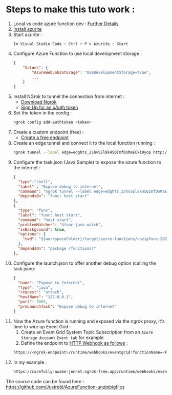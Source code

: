 # Steps to make this tuto work :  

1. Local vs code azure function dev : [Further Details](https://learn.microsoft.com/en-us/azure/azure-functions/functions-develop-vs-code?tabs=csharp#run-functions-locally) 
1. [Install azurite](https://learn.microsoft.com/en-us/azure/storage/common/storage-use-azurite?tabs=visual-studio) 
1. Start azurite : 
	```
    In Visual Studio Code : Ctrl + P > Azurite : Start 
    ```
1. Configure Azure Function to use local development storage : 
	``` json
	{
  		"Values": {
    		"AzureWebJobsStorage": "UseDevelopmentStorage=true",
    		...
  		}
    }
    ```
1. Install NGrok to tunnel the connection from internet : 
	- [Download Ngrok](https://ngrok.com/download)
	- [Sign Up for an oAuth token](https://dashboard.ngrok.com/signup)
1. Set the token in the config :  
	``` bash
	ngrok config add-authtoken <token>
	```
1. Create a custom endpoint (free) : 
	- [Create a free endpoint](https://dashboard.ngrok.com/cloud-edge/endpoints)
1. Create an edge tunnel and connect it to the local function running : 
	``` bash
	ngrok tunnel --label edge=edghts_2ShvSEl8k4SQImfDoMaECki0yop http://localhost:7071
	```
1. Configure the task.json (Java Sample) to expose the azure function to the internet : 
	``` json
	{
      "type":"shell",
      "label" : "Expose debug to internet",
      "command": "ngrok tunnel --label edge=edghts_2ShvSEl8k4SQImfDoMaECki0yop http://localhost:7071",
      "dependsOn": "func: host start"
    },
    {
      "type": "func",
      "label": "func: host start",
      "command": "host start",
      "problemMatcher": "$func-java-watch",
      "isBackground": true,
      "options": {
        "cwd": "${workspaceFolder}/target/azure-functions/unzipfunc-20230717151702055"
      },
      "dependsOn": "package (functions)"
    },
	```
1. Configure the launch.json to offer another debug option (calling the task.json): 
	``` json
    {
      "name": "Expose to Internet",
      "type": "java",
      "request": "attach",
      "hostName": "127.0.0.1",
      "port": 5005,
      "preLaunchTask": "Expose debug to internet"
    }
    ```
1. Now the Azure function is running and exposed via the ngrok proxy, it's time to wire up Event Grid :
	1. Create an Event Grid System Topic Subscription from an `Azure Storage Account` `Event tab` for example
    1. Define the endpoint to [HTTP Webhook as follows](https://learn.microsoft.com/en-us/azure/azure-functions/functions-event-grid-blob-trigger?pivots=programming-language-java#build-the-endpoint-url) : 
    ``` bash
    https://<ngrok-endpoint>/runtime/webhooks/eventgrid?functionName=<FunctionName>
    ```
1. In my example : 
    ```bash
    https://carefully-awake-jennet.ngrok-free.app/runtime/webhooks/eventgrid?functionName=EventGridExample
    ```

The source code can be found here : https://github.com/Justrebl/AzureFunction-unzipbigfiles 

